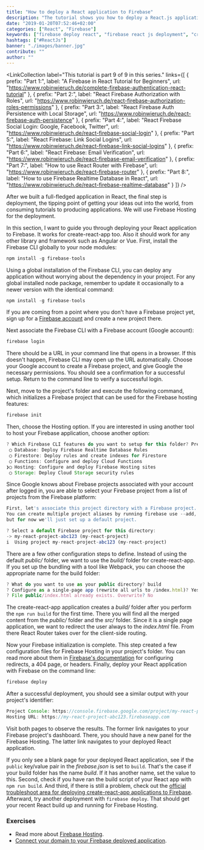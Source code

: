 ```yaml
---
title: "How to deploy a React application to Firebase"
description: "The tutorial shows you how to deploy a React.js application to Firebase Hosting. You will use Firebase CLI to perform the deployment for a create-react-app app ..."
date: "2019-01-20T07:52:46+02:00"
categories: ["React", "Firebase"]
keywords: ["firebase deploy react", "firebase react js deployment", "create-react-app firebase deploy"]
hashtags: ["#ReactJs"]
banner: "./images/banner.jpg"
contribute: ""
author: ""
---
```


<Sponsorship />

<ReactFirebaseBook />

<LinkCollection
  label="This tutorial is part 9 of 9 in this series."
  links={[
    {
      prefix: "Part 1:",
      label: "A Firebase in React Tutorial for Beginners",
      url: "https://www.robinwieruch.de/complete-firebase-authentication-react-tutorial"
    },
    {
      prefix: "Part 2:",
      label: "React Firebase Authorization with Roles",
      url: "https://www.robinwieruch.de/react-firebase-authorization-roles-permissions"
    },
    {
      prefix: "Part 3:",
      label: "React Firebase Auth Persistence with Local Storage",
      url: "https://www.robinwieruch.de/react-firebase-auth-persistence"
    },
    {
      prefix: "Part 4:",
      label: "React Firebase Social Login: Google, Facebook, Twitter",
      url: "https://www.robinwieruch.de/react-firebase-social-login"
    },
    {
      prefix: "Part 5:",
      label: "React Firebase: Link Social Logins",
      url: "https://www.robinwieruch.de/react-firebase-link-social-logins"
    },
    {
      prefix: "Part 6:",
      label: "React Firebase: Email Verification",
      url: "https://www.robinwieruch.de/react-firebase-email-verification"
    },
    {
      prefix: "Part 7:",
      label: "How to use React Router with Firebase",
      url: "https://www.robinwieruch.de/react-firebase-router"
    },
    {
      prefix: "Part 8:",
      label: "How to use Firebase Realtime Database in React",
      url: "https://www.robinwieruch.de/react-firebase-realtime-database"
    }
  ]}
/>

After we built a full-fledged application in React, the final step is deployment, the tipping point of getting your ideas out into the world, from consuming tutorials to producing applications. We will use Firebase Hosting for the deployment.

In this section, I want to guide you through deploying your React application to Firebase. It works for create-react-app too. Also it should work for any other library and framework such as Angular or Vue. First, install the Firebase CLI globally to your node modules:

```javascript
npm install -g firebase-tools
```

Using a global installation of the Firebase CLI, you can deploy any application without worrying about the dependency in your project. For any global installed node package, remember to update it occasionally to a newer version with the identical command:

```javascript
npm install -g firebase-tools
```

If you are coming from a point where you don't have a Firebase project yet, sign up for a [Firebase account](https://console.firebase.google.com/) and create a new project there.

Next associate the Firebase CLI with a Firebase account (Google account):

```javascript
firebase login
```

There should be a URL in your command line that opens in a browser. If this doesn't happen, Firebase CLI may open up the URL automatically. Choose your Google account to create a Firebase project, and give Google the necessary permissions. You should see a confirmation for a successful setup. Return to the command line to verify a successful login.

Next, move to the project's folder and execute the following command, which initializes a Firebase project that can be used for the Firebase hosting features:

```javascript
firebase init
```

Then, choose the Hosting option. If you are interested in using another tool to host your Firebase application, choose another option:

```javascript
? Which Firebase CLI features do you want to setup for this folder? Press Space to select features, then Enter to confirm your choices.
 ◯ Database: Deploy Firebase Realtime Database Rules
 ◯ Firestore: Deploy rules and create indexes for Firestore
 ◯ Functions: Configure and deploy Cloud Functions
❯◯ Hosting: Configure and deploy Firebase Hosting sites
 ◯ Storage: Deploy Cloud Storage security rules
```

Since Google knows about Firebase projects associated with your account after logged in, you are able to select your Firebase project from a list of projects from the Firebase platform:

```javascript
First, let's associate this project directory with a Firebase project.
You can create multiple project aliases by running firebase use --add,
but for now we'll just set up a default project.

? Select a default Firebase project for this directory:
-> my-react-project-abc123 (my-react-project)
i  Using project my-react-project-abc123 (my-react-project)
```

There are a few other configuration steps to define. Instead of using the default *public/* folder, we want to use the *build/* folder for create-react-app. If you set up the bundling with a tool like Webpack, you can choose the appropriate name for the build folder:

```javascript
? What do you want to use as your public directory? build
? Configure as a single-page app (rewrite all urls to /index.html)? Yes
? File public/index.html already exists. Overwrite? No
```

The create-react-app application creates a *build/* folder after you perform the `npm run build` for the first time. There you will find all the merged content from the *public/* folder and the *src/* folder. Since it is a single page application, we want to redirect the user always to the *index.html* file. From there React Router takes over for the client-side routing.

Now your Firebase initialization is complete. This step created a few configuration files for Firebase Hosting in your project's folder. You can read more about them in [Firebase's documentation](https://firebase.google.com/docs/hosting/full-config) for configuring redirects, a 404 page, or headers. Finally, deploy your React application with Firebase on the command line:

```javascript
firebase deploy
```

After a successful deployment, you should see a similar output with your project's identifier:

```javascript
Project Console: https://console.firebase.google.com/project/my-react-project-abc123/overview
Hosting URL: https://my-react-project-abc123.firebaseapp.com
```

Visit both pages to observe the results. The former link navigates to your Firebase project's dashboard. There, you should have a new panel for the Firebase Hosting. The latter link navigates to your deployed React application.

If you only see a blank page for your deployed React application, see if the `public` key/value pair in the *firebase.json* is set to `build`. That's the case if your build folder has the name *build*. If it has another name, set the value to this. Second, check if you have ran the build script of your React app with `npm run build`. And third, if there is still a problem, check out the [official troubleshoot area for deploying create-react-app applications to Firebase](https://create-react-app.dev/docs/deployment). Afterward, try another deployment with `firebase deploy`. That should get your recent React build up and running for Firebase Hosting.

### Exercises

* Read more about [Firebase Hosting](https://firebase.google.com/docs/hosting/).
* [Connect your domain to your Firebase deployed application](https://firebase.google.com/docs/hosting/custom-domain).
